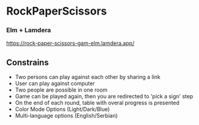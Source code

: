 # RockPaperScissors

### Elm + Lamdera
https://rock-paper-scissors-gam-elm.lamdera.app/

## Constrains
- Two persons can play against each other by sharing a link
- User can play against computer
- Two people are possible in one room
- Game can be played again, then you are redirected to 'pick a sign' step 
- On the end of each round, table with overal progress is presented 
- Color Mode Options (Light/Dark/Blue)
- Multi-language options (English/Serbian)
